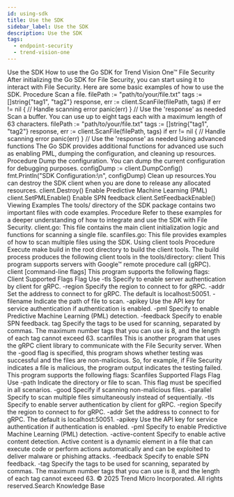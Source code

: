 ```yaml
---
id: using-sdk
title: Use the SDK
sidebar_label: Use the SDK
description: Use the SDK
tags:
  - endpoint-security
  - trend-vision-one
---
```


 Use the SDK How to use the Go SDK for Trend Vision One™ File Security After initializing the Go SDK for File Security, you can start using it to interact with File Security. Here are some basic examples of how to use the SDK. Procedure Scan a file. filePath := "path/to/your/file.txt" tags := []string{"tag1", "tag2"} response, err := client.ScanFile(filePath, tags) if err != nil { // Handle scanning error panic(err) } // Use the 'response' as needed Scan a buffer. You can use up to eight tags each with a maximum length of 63 characters. filePath := "path/to/your/file.txt" tags := []string{"tag1", "tag2"} response, err := client.ScanFile(filePath, tags) if err != nil { // Handle scanning error panic(err) } // Use the 'response' as needed Using advanced functions The Go SDK provides additional functions for advanced use such as enabling PML, dumping the configuration, and cleaning up resources. Procedure Dump the configuration. You can dump the current configuration for debugging purposes. configDump := client.DumpConfig() fmt.Println("SDK Configuration:\n", configDump) Clean up resources.You can destroy the SDK client when you are done to release any allocated resources. client.Destroy() Enable Predictive Machine Learning (PML) client.SetPMLEnable() Enable SPN feedback client.SetFeedbackEnable() Viewing Examples The tools/ directory of the SDK package contains two important files with code examples. Procedure Refer to these examples for a deeper understanding of how to integrate and use the SDK with File Security. client.go: This file contains the main client initialization logic and functions for scanning a single file. scanfiles.go: This file provides examples of how to scan multiple files using the SDK. Using client tools Procedure Execute make build in the root directory to build the client tools. The build process produces the following client tools in the tools/directory: client This program supports servers with Google™ remote procedure call (gRPC). client [command-line flags] This program supports the following flags: Client Supported Flags Flag Use -tls Specify to enable server authentication by client for gRPC. -region <string> Specify the region to connect to for gRPC. -addr <string> Set the address to connect to for gRPC. The default is localhost:50051. -filename <string> Indicate the path of file to scan. -apikey <string> Use the API key for service authentication if authentication is enabled. -pml Specify to enable Predictive Machine Learning (PML) detection. -feedback Specify to enable SPN feedback. tag <string> Specify the tags to be used for scanning, separated by commas. The maximum number tags that you can use is 8, and the length of each tag cannot exceed 63. scanfiles This is another program that uses the gRPC client library to communicate with the File Security server. When the -good flag is specified, this program shows whether testing was successful and the files are non-malicious. So, for example, if File Security indicates a file is malicious, the program output indicates the testing failed. This program supports the following flags: Scanfiles Supported Flags Flag Use -path <string> Indicate the directory or file to scan. This flag must be specified in all scenarios. -good Specify if scanning non-malicious files. -parallel Specify to scan multiple files simultaneously instead of sequentially. -tls Specify to enable server authentication by client for gRPC. -region <string> Specify the region to connect to for gRPC. -addr <string> Set the address to connect to for gRPC. The default is localhost:50051. -apikey <string> Use the API key for service authentication if authentication is enabled. -pml Specify to enable Predictive Machine Learning (PML) detection. -active-content Specify to enable active content detection. Active content is a dynamic element in a file that can execute code or perform actions automatically and can be exploited to deliver malware or phishing attacks. -feedback Specify to enable SPN feedback. -tag <string> Specify the tags to be used for scanning, separated by commas. The maximum number tags that you can use is 8, and the length of each tag cannot exceed 63. © 2025 Trend Micro Incorporated. All rights reserved.Search Knowledge Base